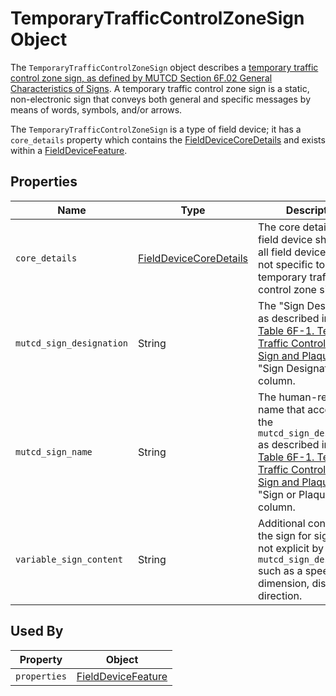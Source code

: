 # TemporaryTrafficControlZoneSign Object
The `TemporaryTrafficControlZoneSign` object describes a [temporary traffic control zone sign, as defined by MUTCD Section 6F.02 General Characteristics of Signs](https://mutcd.fhwa.dot.gov/htm/2009/part6/part6f.htm). A temporary traffic control zone sign is a static, non-electronic sign that conveys both general and specific messages by means of words, symbols, and/or arrows.

The `TemporaryTrafficControlZoneSign` is a type of field device; it has a `core_details` property which contains the [FieldDeviceCoreDetails](/spec-content/objects/FieldDeviceCoreDetails.md) and exists within a [FieldDeviceFeature](/spec-content/objects/FieldDeviceFeature.md).

## Properties 
Name | Type | Description | Conformance | Notes
--- | --- | --- | --- | ---
`core_details` | [FieldDeviceCoreDetails](/spec-content/objects/FieldDeviceCoreDetails.md) | The core details of the field device shared by all field devices types, not specific to a temporary traffic control zone sign. | Required | This property appears on all field devices.
`mutcd_sign_designation` | String | The "Sign Designation" as described in [MUTCD Table 6F-1. Temporary Traffic Control Zone Sign and Plaque Sizes](https://mutcd.fhwa.dot.gov/htm/2009/part6/part6f.htm) "Sign Designation" column. | Required |
`mutcd_sign_name` | String | The human-readable name that accopanies the `mutcd_sign_designation` as described in [MUTCD Table 6F-1. Temporary Traffic Control Zone Sign and Plaque Sizes](https://mutcd.fhwa.dot.gov/htm/2009/part6/part6f.htm) "Sign or Plaque" column. | Optional |
`variable_sign_content` | String | Additional content on the sign for signs that is not explicit by the `mutcd_sign_designation` such as a speed, dimension, distance, or direction. | Optional | For example, if `mutcd_sign_designation` is `"W7-3aP"`, `variable_sign_content` could be `"5"`.

## Used By
Property | Object
--- | --- 
`properties` | [FieldDeviceFeature](/spec-content/objects/FieldDeviceFeature.md)
